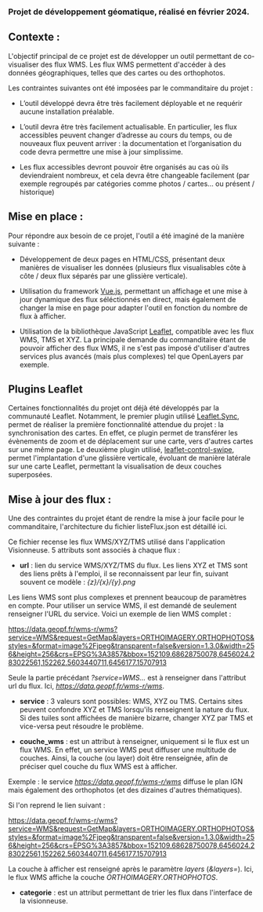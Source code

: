 ### Projet de développement géomatique, réalisé en février 2024.

## Contexte :
L'objectif principal de ce projet est de développer un outil permettant de co-visualiser des flux WMS. Les flux WMS permettent d'accéder à des données géographiques, telles que des cartes ou des orthophotos.

Les contraintes suivantes ont été imposées par le commanditaire du projet :

- L’outil développé devra être très facilement déployable et ne requérir aucune installation 
préalable.

- L’outil devra être très facilement actualisable. En particulier, les flux accessibles peuvent 
changer d’adresse au cours du temps, ou de nouveaux flux peuvent arriver : la 
documentation et l’organisation du code devra permettre une mise à jour simplissime.

- Les flux accessibles devront pouvoir être organisés au cas où ils deviendraient nombreux, et 
cela devra être changeable facilement (par exemple regroupés par catégories comme photos 
/ cartes… ou présent / historique)


## Mise en place :
Pour répondre aux besoin de ce projet, l'outil a été imaginé de la manière suivante :
- Développement de deux pages en HTML/CSS, présentant deux manières de visualiser les données (plusieurs flux visualisables côte à côte / deux flux séparés par une glissière verticale).

- Utilisation du framework [Vue.js](https://fr.vuejs.org/), permettant un affichage et une mise à jour dynamique des flux séléctionnés en direct, mais également de changer la mise en page pour adapter l'outil en fonction du nombre de flux à afficher.

- Utilisation de la bibliothèque JavaScript [Leaflet](https://leafletjs.com), compatible avec les flux WMS, TMS et XYZ. La principale demande du commanditaire étant de pouvoir afficher des flux WMS, il ne s'est pas imposé d'utiliser d'autres services plus avancés (mais plus complexes) tel que OpenLayers par exemple.


## Plugins Leaflet
Certaines fonctionnalités du projet ont déjà été développés par la communauté Leaflet. Notamment, le premier plugin utilisé [Leaflet.Sync](https://github.com/jieter/Leaflet.Sync), permet de réaliser la première fonctionnalité attendue du projet : la synchronisation des cartes. En effet, ce plugin permet de transférer les évènements de zoom et de déplacement sur une carte, vers d'autres cartes sur une même page.
Le deuxième plugin utilisé, [leaflet-control-swipe](https://github.com/frogcat/leaflet-control-swipe), permet l'implantation d'une glissière verticale, évoluant de manière latérale sur une carte Leaflet, permettant la visualisation de deux couches superposées.


## Mise à jour des flux :
Une des contraintes du projet étant de rendre la mise à jour facile pour le commanditaire, l'architecture du fichier listeFlux.json est détaillé ici.

Ce fichier recense les flux WMS/XYZ/TMS utilisé dans l'application Visionneuse.
5 attributs sont associés à chaque flux :
- **url** : lien du service WMS/XYZ/TMS du flux.
Les liens XYZ et TMS sont des liens prêts à l'emploi, il se reconnaissent par leur fin, suivant souvent ce modèle : *{z}/{x}/{y}.png*

Les liens WMS sont plus complexes et prennent beaucoup de paramètres en compte. Pour utiliser un service WMS, il est demandé de seulement renseigner l'URL du service. Voici un exemple de lien WMS complet :

https://data.geopf.fr/wms-r/wms?service=WMS&request=GetMap&layers=ORTHOIMAGERY.ORTHOPHOTOS&styles=&format=image%2Fjpeg&transparent=false&version=1.3.0&width=256&height=256&crs=EPSG%3A3857&bbox=152109.68628750078,6456024.283022561,152262.5603440711,6456177.15707913

Seule la partie précédant *?service=WMS...* est à renseigner dans l'attribut url du flux.
Ici, *https://data.geopf.fr/wms-r/wms*.

- **service** : 3 valeurs sont possibles: WMS, XYZ ou TMS.
Certains sites peuvent confondre XYZ et TMS lorsqu'ils renseignent la nature du flux. Si des tuiles sont affichées de manière bizarre, changer XYZ par TMS et vice-versa peut résoudre le problème.

- **couche_wms** : est un attribut à renseigner, uniquement si le flux est un flux WMS. En effet, un service WMS peut diffuser une multitude de couches. Ainsi, la couche (ou layer) doit être renseignée, afin de préciser quel couche du flux WMS est à afficher.

Exemple : le service *https://data.geopf.fr/wms-r/wms* diffuse le plan IGN mais également des orthophotos (et des dizaines d'autres thématiques).

Si l'on reprend le lien suivant :

https://data.geopf.fr/wms-r/wms?service=WMS&request=GetMap&layers=ORTHOIMAGERY.ORTHOPHOTOS&styles=&format=image%2Fjpeg&transparent=false&version=1.3.0&width=256&height=256&crs=EPSG%3A3857&bbox=152109.68628750078,6456024.283022561,152262.5603440711,6456177.15707913

La couche à afficher est renseigné après le paramètre *layers* (*&layers=*). Ici, le flux WMS affiche la couche *ORTHOIMAGERY.ORTHOPHOTOS*.

- **categorie** : est un attribut permettant de trier les flux dans l'interface de la visionneuse.
